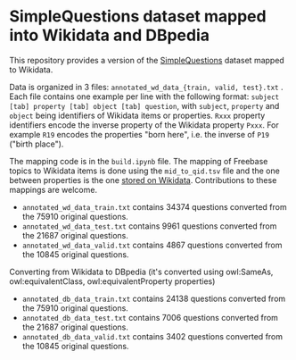 SimpleQuestions dataset mapped into Wikidata and DBpedia
==========================

This repository provides a version of the [SimpleQuestions](https://research.fb.com/downloads/babi/) dataset mapped to Wikidata.

Data is organized in 3 files: `annotated_wd_data_{train, valid, test}.txt` .
Each file contains one example per line with the following format:
`subject [tab] property [tab] object [tab] question`, with `subject`, `property` and `object` being identifiers of Wikidata items or properties.
`Rxxx` property identifiers encode the inverse property of the Wikidata property `Pxxx`. For example `R19` encodes the properties "born here", i.e. the inverse of `P19` ("birth place").

The mapping code is in the `build.ipynb` file. The mapping of Freebase topics to Wikidata items is done using the `mid_to_qid.tsv` file and the one between properties is the one [stored on Wikidata](https://www.wikidata.org/wiki/Wikidata:WikiProject_Freebase/Mapping). Contributions to these mappings are welcome.

* `annotated_wd_data_train.txt` contains 34374 questions converted from the 75910 original questions.
* `annotated_wd_data_test.txt` contains 9961 questions converted from the 21687 original questions.
* `annotated_wd_data_valid.txt` contains 4867 questions converted from the 10845 original questions.

Converting from Wikidata to DBpedia (it's converted using owl:SameAs, owl:equivalentClass, owl:equivalentProperty properties)

* `annotated_db_data_train.txt` contains 24138 questions converted from the 75910 original questions.
* `annotated_db_data_test.txt` contains 7006 questions converted from the 21687 original questions.
* `annotated_db_data_valid.txt` contains 3402 questions converted from the 10845 original questions.
